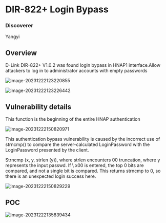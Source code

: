 # DIR-822+ Login Bypass
### Discoverer
Yangyi
## Overview

D-Link DIR-822+ V1.0.2 was found login bypass in HNAP1 interface.Allow attackers to log in to administrator accounts with empty passwords

![image-20231222123220855](https://github.com/funny-mud-peee/IoT-vuls/blob/main/dir822%2B/2/img/image-20231221212125407.png)

![image-20231222123226442](https://github.com/funny-mud-peee/IoT-vuls/blob/main/dir822%2B/2/img/image-20231221212129179.png)

## Vulnerability details

This function is the beginning of the entire HNAP authentication

![image-20231222150820971](https://github.com/funny-mud-peee/IoT-vuls/blob/main/dir822%2B/2/img/image-20231222150820971.png)

This authentication bypass vulnerability is caused by the incorrect use of strncmp() to compare the server-calculated LoginPassword with the LoginPassword presented by the client.

Strncmp (x, y, strlen (y)), where strlen encounters 00 truncation, where y represents the input passwd. If \ x00 is entered, the top 0 bits are compared, and not a single bit is compared. This returns strncmp to 0, so there is an unexpected login success here.

![image-20231222150829229](https://github.com/funny-mud-peee/IoT-vuls/blob/main/dir822%2B/2/img/image-20231222150829229.png)

## POC

![image-20231222135839434](https://github.com/funny-mud-peee/IoT-vuls/blob/main/dir822%2B/2/img/image-20231222135839434.png)
